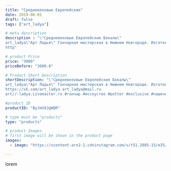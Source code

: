 ```yaml
---
title: "Средневековые Европейские"
date: 2019-06-01
draft: false
tags: ["art_ladya"]

# meta description
description : "\"Средневековые Европейские Бокалы\" 
art_ladya\"Арт Ладья\" Гончарная мастерская в Нижнем Новгороде. Изготовление керамики и мастер//-классы по обучению. 
http"

# product Price
price: "3000"
priceBefore: "3600.0"

# Product Short Description
shortDescription: "\"Средневековые Европейские Бокалы\" 
art_ladya\"Арт Ладья\" Гончарная мастерская в Нижнем Новгороде. Изготовление керамики и мастер//-классы по обучению. 
https://vk.com/art_ladya art_ladya@mail.ru 
art//-ladya.Livemaster.ru #гончар #исскуство #potter #exclusive #чашечки #керамикаручнаяработа #керамиканазаказ #handmade #керамика #гончарнаяпосуда #эксклюзивнаякерамика #painter #бокалы #decor #ceramicar #nntoday #claygoods #restaurant #earthenware #ceramic #design #cup #европейскаяпосуда #ceramicart #реконструкциясредневековья #средневековаяпосуда #бокал #авторскаякерамика #europeancup"

#product ID
productID: "ByJmV8JgWQR"

# type must be "products"
type: "products"

# product Images
# first image will be shown in the product page
images:
  - image: "https://scontent-arn2-1.cdninstagram.com/v/t51.2885-15/e35/60977070_621459111704555_180410707971135043_n.jpg?tp=1&_nc_ht=scontent-arn2-1.cdninstagram.com&_nc_cat=111&_nc_ohc=PCG8CrAqWNMAX8CyRGJ&ccb=7-4&oh=a7abfd039ef58524464483771d8d67cb&oe=6085EC8A&_nc_sid=86f79a&ig_cache_key=MjA1NjM0MzMzODMzMTc1OTYzMw%3D%3D.2-ccb7-4"

---
```

lorem
